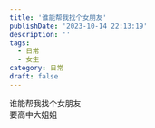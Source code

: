 ```yaml
---
title: '谁能帮我找个女朋友'
publishDate: '2023-10-14 22:13:19'
description: ''
tags:
  - 日常
  - 女生
category: 日常
draft: false
---
```

谁能帮我找个女朋友  
要高中大姐姐